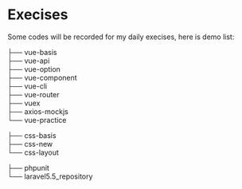 # Execises
Some codes will be recorded for my daily execises, here is demo list:

├── vue-basis  
├── vue-api  
├── vue-option   
├── vue-component  
├── vue-cli  
├── vue-router  
├── vuex  
├── axios-mockjs  
└── vue-practice

├── css-basis  
├── css-new  
└── css-layout

├── phpunit    
└── laravel5.5_repository
